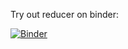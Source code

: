 Try out reducer on binder:

[![Binder](http://mybinder.org/badge.svg)](http://mybinder.org/repo/mwcraig/reducer-binder)
